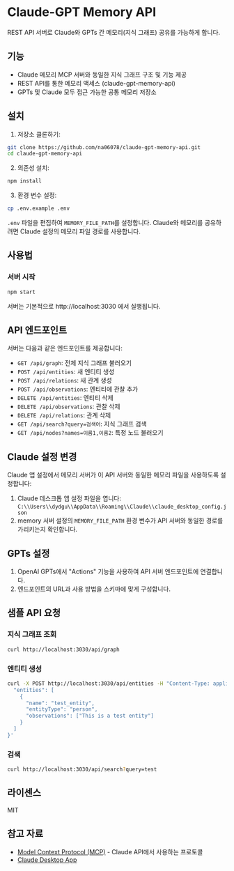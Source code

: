 # Claude-GPT Memory API

REST API 서버로 Claude와 GPTs 간 메모리(지식 그래프) 공유를 가능하게 합니다.

## 기능

- Claude 메모리 MCP 서버와 동일한 지식 그래프 구조 및 기능 제공
- REST API를 통한 메모리 액세스 (claude-gpt-memory-api)
- GPTs 및 Claude 모두 접근 가능한 공통 메모리 저장소

## 설치

1. 저장소 클론하기:

```bash
git clone https://github.com/na06078/claude-gpt-memory-api.git
cd claude-gpt-memory-api
```

2. 의존성 설치:

```bash
npm install
```

3. 환경 변수 설정:

```bash
cp .env.example .env
```

`.env` 파일을 편집하여 `MEMORY_FILE_PATH`를 설정합니다. 
Claude와 메모리를 공유하려면 Claude 설정의 메모리 파일 경로를 사용합니다.

## 사용법

### 서버 시작

```bash
npm start
```

서버는 기본적으로 http://localhost:3030 에서 실행됩니다.

## API 엔드포인트

서버는 다음과 같은 엔드포인트를 제공합니다:

- `GET /api/graph`: 전체 지식 그래프 불러오기
- `POST /api/entities`: 새 엔티티 생성
- `POST /api/relations`: 새 관계 생성
- `POST /api/observations`: 엔티티에 관찰 추가
- `DELETE /api/entities`: 엔티티 삭제
- `DELETE /api/observations`: 관찰 삭제
- `DELETE /api/relations`: 관계 삭제
- `GET /api/search?query=검색어`: 지식 그래프 검색
- `GET /api/nodes?names=이름1,이름2`: 특정 노드 불러오기

## Claude 설정 변경

Claude 앱 설정에서 메모리 서버가 이 API 서버와 동일한 메모리 파일을 사용하도록 설정합니다:

1. Claude 데스크톱 앱 설정 파일을 엽니다: `C:\\Users\\dydgu\\AppData\\Roaming\\Claude\\claude_desktop_config.json`
2. memory 서버 설정의 `MEMORY_FILE_PATH` 환경 변수가 API 서버와 동일한 경로를 가리키는지 확인합니다.

## GPTs 설정

1. OpenAI GPTs에서 "Actions" 기능을 사용하여 API 서버 엔드포인트에 연결합니다.
2. 엔드포인트의 URL과 사용 방법을 스키마에 맞게 구성합니다.

## 샘플 API 요청

### 지식 그래프 조회

```bash
curl http://localhost:3030/api/graph
```

### 엔티티 생성

```bash
curl -X POST http://localhost:3030/api/entities -H "Content-Type: application/json" -d '{
  "entities": [
    {
      "name": "test_entity",
      "entityType": "person",
      "observations": ["This is a test entity"]
    }
  ]
}'
```

### 검색

```bash
curl http://localhost:3030/api/search?query=test
```

## 라이센스

MIT

## 참고 자료

- [Model Context Protocol (MCP)](https://modelcontextprotocol.io/) - Claude API에서 사용하는 프로토콜
- [Claude Desktop App](https://claude.ai/downloads)